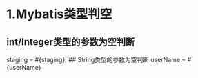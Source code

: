 # 1.Mybatis类型判空
## int/Integer类型的参数为空判断
<if test="staging != null and staging != ''">
    staging = #{staging},
</if>
## String类型的参数为空判断
<if test="userName != null and userName != ''">
userName = #{userName}
</if>




